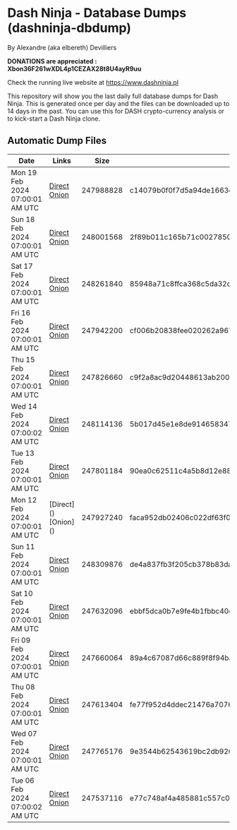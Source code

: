 # Dash Ninja - Database Dumps (dashninja-dbdump)
By Alexandre (aka elbereth) Devilliers

**DONATIONS are appreciated : Xbon36F261wXDL4p1CEZAX28t8U4ayR9uu**

Check the running live website at https://www.dashninja.pl

This repository will show you the last daily full database dumps for Dash Ninja. This is generated once per day and the files can be downloaded up to 14 days in the past.
You can use this for DASH crypto-currency analysis or to kick-start a Dash Ninja clone.


## Automatic Dump Files
| Date | Links | Size | SHA256 |
|--|--|--|--|
| Mon 19 Feb 2024 07:00:01 AM UTC | [Direct](https://oshi.at/Guiry) [Onion](http://5ety7tpkim5me6eszuwcje7bmy25pbtrjtue7zkqqgziljwqy3rrikqd.onion/Guiry) | 247988828 | c14079b0f0f7d5a94de1663eaae73f77a69471513be10547365f9e3e42bb9e5a | 
| Sun 18 Feb 2024 07:00:01 AM UTC | [Direct](https://oshi.at/fyDp) [Onion](http://5ety7tpkim5me6eszuwcje7bmy25pbtrjtue7zkqqgziljwqy3rrikqd.onion/fyDp) | 248001568 | 2f89b011c165b71c00278508bcb2d4797b907cd08d80006e8db46609f18a89ac | 
| Sat 17 Feb 2024 07:00:01 AM UTC | [Direct](https://oshi.at/bKvW) [Onion](http://5ety7tpkim5me6eszuwcje7bmy25pbtrjtue7zkqqgziljwqy3rrikqd.onion/bKvW) | 248261840 | 85948a71c8ffca368c5da32dc9f5afcf86157b61282d516fd391a3123bb35035 | 
| Fri 16 Feb 2024 07:00:01 AM UTC | [Direct](https://oshi.at/hahQL) [Onion](http://5ety7tpkim5me6eszuwcje7bmy25pbtrjtue7zkqqgziljwqy3rrikqd.onion/hahQL) | 247942200 | cf006b20838fee020262a9673e8b8f264e4f260eefefbc5845846d64c326ca3e | 
| Thu 15 Feb 2024 07:00:01 AM UTC | [Direct](https://oshi.at/rxqh) [Onion](http://5ety7tpkim5me6eszuwcje7bmy25pbtrjtue7zkqqgziljwqy3rrikqd.onion/rxqh) | 247826660 | c9f2a8ac9d20448613ab20020c8b8badabcc73240faf7ed924aff73895dbd246 | 
| Wed 14 Feb 2024 07:00:02 AM UTC | [Direct](https://oshi.at/tsgi) [Onion](http://5ety7tpkim5me6eszuwcje7bmy25pbtrjtue7zkqqgziljwqy3rrikqd.onion/tsgi) | 248114136 | 5b017d45e1e8de914658347a00e37b59889f21a4c78a1915001e174061048407 | 
| Tue 13 Feb 2024 07:00:01 AM UTC | [Direct](https://oshi.at/tQkh) [Onion](http://5ety7tpkim5me6eszuwcje7bmy25pbtrjtue7zkqqgziljwqy3rrikqd.onion/tQkh) | 247801184 | 90ea0c62511c4a5b8d12e888f8a2b9294cb11d71f4ab11e181d87e6cb5783978 | 
| Mon 12 Feb 2024 07:00:01 AM UTC | [Direct](</body></html>) [Onion](</body></html>) | 247927240 | faca952db02406c022df63f058faa968e7d73e3bd33e13a23f86e10b29e168bc | 
| Sun 11 Feb 2024 07:00:01 AM UTC | [Direct](https://oshi.at/gdtx) [Onion](http://5ety7tpkim5me6eszuwcje7bmy25pbtrjtue7zkqqgziljwqy3rrikqd.onion/gdtx) | 248309876 | de4a837fb3f205cb378b83da2124ad04be25a27f5c4484744967ab73b5da82fd | 
| Sat 10 Feb 2024 07:00:01 AM UTC | [Direct](https://oshi.at/pzLQ) [Onion](http://5ety7tpkim5me6eszuwcje7bmy25pbtrjtue7zkqqgziljwqy3rrikqd.onion/pzLQ) | 247632096 | ebbf5dca0b7e9fe4b1fbbc40c6756da7950e565f019a8648af437bd0b48e97a3 | 
| Fri 09 Feb 2024 07:00:01 AM UTC | [Direct](https://oshi.at/BGxy) [Onion](http://5ety7tpkim5me6eszuwcje7bmy25pbtrjtue7zkqqgziljwqy3rrikqd.onion/BGxy) | 247660064 | 89a4c67087d66c889f8f94ba6e9b1cb4b9b1cfbe577d007ff8916e4579c3f3a6 | 
| Thu 08 Feb 2024 07:00:01 AM UTC | [Direct](https://oshi.at/gMAx) [Onion](http://5ety7tpkim5me6eszuwcje7bmy25pbtrjtue7zkqqgziljwqy3rrikqd.onion/gMAx) | 247613404 | fe77f952d4ddec21476a707614f658d947c7294accb9cbc7ea8fd41322d7df22 | 
| Wed 07 Feb 2024 07:00:01 AM UTC | [Direct](https://oshi.at/pGBU) [Onion](http://5ety7tpkim5me6eszuwcje7bmy25pbtrjtue7zkqqgziljwqy3rrikqd.onion/pGBU) | 247765176 | 9e3544b62543619bc2db9265be17f2fbc0e5b5818f2c52890d147954f9d44c57 | 
| Tue 06 Feb 2024 07:00:02 AM UTC | [Direct](<html>) [Onion]() | 247537116 | e77c748af4a485881c557c0c0729aa7846ea2e3245798b6938dc47c36b7de0a7 | 
